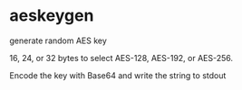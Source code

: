 # aeskeygen
generate random AES key

16, 24, or 32 bytes to select AES-128, AES-192, or AES-256.

Encode the key with Base64 and write the string to stdout
